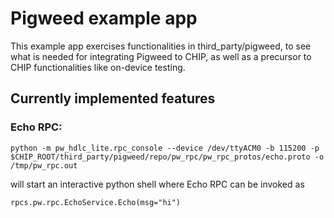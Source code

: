 # Pigweed example app

This example app exercises functionalities in third_party/pigweed, to see what is needed for integrating Pigweed to CHIP, as well as a precursor to CHIP functionalities like on-device testing.

## Currently implemented features

### Echo RPC:
```
python -m pw_hdlc_lite.rpc_console --device /dev/ttyACM0 -b 115200 -p $CHIP_ROOT/third_party/pigweed/repo/pw_rpc/pw_rpc_protos/echo.proto -o /tmp/pw_rpc.out
```
will start an interactive python shell where Echo RPC can be invoked as
```
rpcs.pw.rpc.EchoService.Echo(msg="hi")
```
